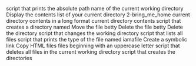 script that prints the absolute path name of the current working directory
Display the contents list of your current directory
2-bring_me_home
current directory contents in a long format
current directory contents
script that creates a directory named
Move the file betty
Delete the file betty
Delete the directory
script that changes the working directory
script that lists all files
script that prints the type of the file named iamafile
Create a symbolic link
Copy HTML files
files beginning with an uppercase letter
script that deletes all files in the current working directory
script that creates the directories
